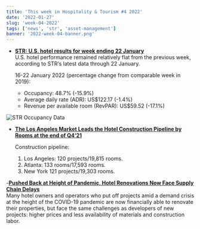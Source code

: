 ```yaml
---
title: 'This week in Hospitality & Tourism #4 2022'
date: '2022-01-27'
slug: 'week-04-2022'
tags: ['news', 'str', 'asset-management']
banner: '2022-week-04-banner.png'
---
```


- **[STR: U.S. hotel results for week ending 22 January](https://str.com/press-release/str-us-hotel-results-week-ending-22-january)**  
  U.S. hotel performance remained relatively flat from the previous week, according to STR‘s latest data through 22 January.

  16-22 January 2022 (percentage change from comparable week in 2019):

  - Occupancy: 48.7% (-15.9%)
  - Average daily rate (ADR): US$122.17 (-1.4%)
  - Revenue per available room (RevPAR): US$59.52 (-17.1%)

![STR Occupancy Data](/images/blogimages/2022-week-03-occupancy.png)

- **[The Los Angeles Market Leads the Hotel Construction Pipeline by Rooms at the end of Q4‘21](https://www.hospitalitynet.org/news/4108637.html)**

  Construction pipeline:

  1. Los Angeles: 120 projects/19,815 rooms.
  2. Atlanta: 133 rooms/17,593 rooms.
  3. New York 121 projects/19,303 rooms.

-**[Pushed Back at Height of Pandemic, Hotel Renovations Now Face Supply Chain Delays](https://www.costar.com/article/1928073552)**  
 Many hotel owners and operators who put off projects amid a demand crisis at the height of the COVID-19 pandemic are now financially able to renovate their properties, but face the same challenges as developers of new projects: higher prices and less availability of materials and construction labor.
